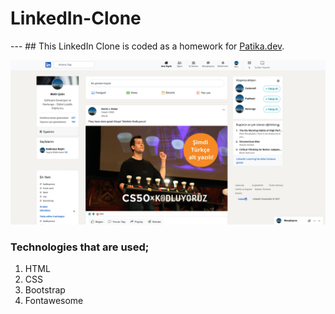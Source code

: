 # LinkedIn-Clone

--- ## This LinkedIn Clone is coded as a homework for [Patika.dev](https://patika.dev).

![A screenshot of the clone](screenshot.png)

### Technologies that are used;

1. HTML
2. CSS
3. Bootstrap
4. Fontawesome
